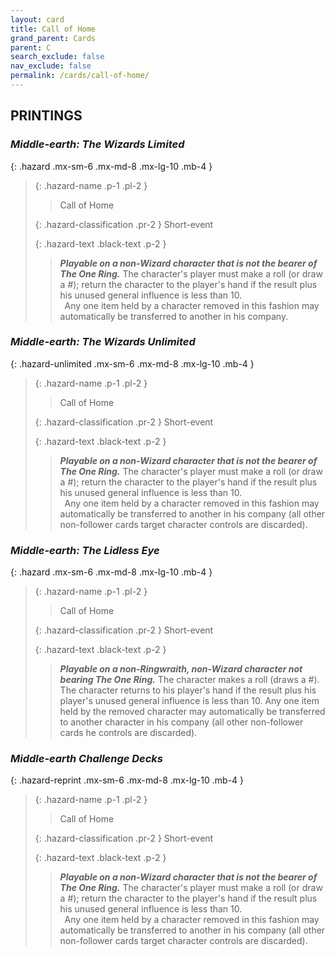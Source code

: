 ```yaml
---
layout: card
title: Call of Home
grand_parent: Cards
parent: C
search_exclude: false
nav_exclude: false
permalink: /cards/call-of-home/
---
```


## PRINTINGS


### _Middle-earth: The Wizards Limited_

{: .hazard .mx-sm-6 .mx-md-8 .mx-lg-10 .mb-4 }
> {: .hazard-name .p-1 .pl-2 }
> > <div class="hazard-mp"></div>
> > <div class="card-name">Call of Home</div>
>
> {: .hazard-classification .pr-2 }
> Short-event
>
> {: .hazard-text .black-text .p-2 }
> > ***Playable on a non-Wizard character that is not the bearer of The One Ring.*** The character's player must make a roll (or draw a #); return the character to the player's hand if the result plus his unused general influence is less than 10. <br>&ensp;Any one item held by a character removed in this fashion may automatically be transferred to another in his company. 
>

### _Middle-earth: The Wizards Unlimited_

{: .hazard-unlimited .mx-sm-6 .mx-md-8 .mx-lg-10 .mb-4 }
> {: .hazard-name .p-1 .pl-2 }
> > <div class="hazard-mp"></div>
> > <div class="card-name">Call of Home</div>
>
> {: .hazard-classification .pr-2 }
> Short-event
>
> {: .hazard-text .black-text .p-2 }
> > ***Playable on a non-Wizard character that is not the bearer of The One Ring.*** The character's player must make a roll (or draw a #); return the character to the player's hand if the result plus his unused general influence is less than 10. <br>&ensp;Any one item held by a character removed in this fashion may automatically be transferred to another in his company (all other non-follower cards target character controls are discarded). 
>

### _Middle-earth: The Lidless Eye_

{: .hazard .mx-sm-6 .mx-md-8 .mx-lg-10 .mb-4 }
> {: .hazard-name .p-1 .pl-2 }
> > <div class="hazard-mp"></div>
> > <div class="card-name">Call of Home</div>
>
> {: .hazard-classification .pr-2 }
> Short-event
>
> {: .hazard-text .black-text .p-2 }
> > ***Playable on a non-Ringwraith, non-Wizard character not bearing The One Ring.*** The character makes a roll (draws a #). The character returns to his player's hand if the result plus his player's unused general influence is less than 10. Any one item held by the removed character may automatically be transferred to another character in his company (all other non-follower cards he controls are discarded). 
>

### _Middle-earth Challenge Decks_

{: .hazard-reprint .mx-sm-6 .mx-md-8 .mx-lg-10 .mb-4 }
> {: .hazard-name .p-1 .pl-2 }
> > <div class="hazard-mp"></div>
> > <div class="card-name">Call of Home</div>
>
> {: .hazard-classification .pr-2 }
> Short-event
>
> {: .hazard-text .black-text .p-2 }
> > ***Playable on a non-Wizard character that is not the bearer of The One Ring.*** The character's player must make a roll (or draw a #); return the character to the player's hand if the result plus his unused general influence is less than 10. <br>&ensp;Any one item held by a character removed in this fashion may automatically be transferred to another in his company (all other non-follower cards target character controls are discarded). 
>
